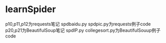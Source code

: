 # learnSpider
p10,p11,p12为requests笔记  spdbaidu.py spdpic.py为requests例子code
p20,p21为BeautifulSoup笔记  spdIP.py collegesort.py为BeautifulSouup例子code

